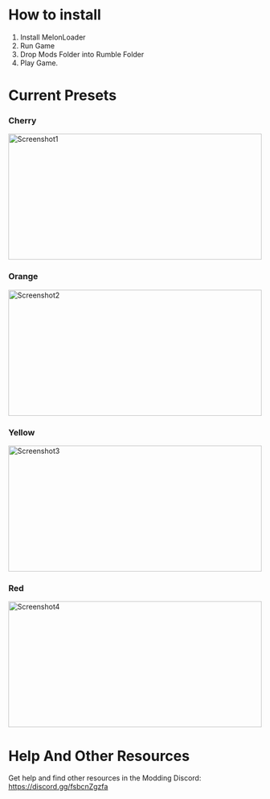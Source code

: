 # How to install
1. Install MelonLoader
2. Run Game
3. Drop Mods Folder into Rumble Folder
4. Play Game.

# Current Presets
### Cherry
<img alt="Screenshot1" src="https://i.imgur.com/wSetmYO.png" style="width:100%; height:250px; object-fit:cover;">

### Orange
<img alt="Screenshot2" src="https://i.imgur.com/MmIGui7.png" style="width:100%; height:250px; object-fit:cover;">

### Yellow
<img alt="Screenshot3" src="https://i.imgur.com/f39dlLI.png" style="width:100%; height:250px; object-fit:cover;">

### Red
<img alt="Screenshot4" src="https://i.imgur.com/yq2Eeor.png" style="width:100%; height:250px; object-fit:cover;">

<br>

# Help And Other Resources
Get help and find other resources in the Modding Discord:
https://discord.gg/fsbcnZgzfa
